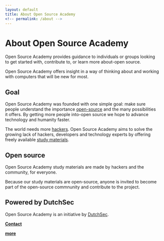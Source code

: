 ```yaml
---
layout: default
title: About Open Source Academy
<!-- permalink: /about -->
---
```

# About Open Source Academy

Open Source Academy provides guidance to individuals or groups looking to get started with, contribute to, or learn more about-open source.

Open Source Academy offers insight in a way of thinking about and working with computers that will be new for most.

## Goal
Open Source Academy was founded with one simple goal: make sure people understand the importance [open-source](/about/open-source) and the many possibilities it offers. By getting more people into-open source we hope to advance technology and humanity faster. 

The world needs more [hackers](/about/hacking). Open Source Academy aims to solve the growing lack of hackers, developers and technology experts by offering freely available [study materials](/study).


## Open source
Open Source Academy study materials are made by hackers and the community, for everyone.

Because our study materials are open-source, anyone is invited to become part of the open-source commnunity and contribute to the project.  

## Powered by DutchSec
Open Source Academy is an initiative by [DutchSec](https://dutchsec.com).

**[Contact](/contact)**

**[more](/about/articles)**  
